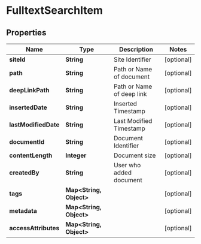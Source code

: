 

# FulltextSearchItem


## Properties

| Name | Type | Description | Notes |
|------------ | ------------- | ------------- | -------------|
|**siteId** | **String** | Site Identifier |  [optional] |
|**path** | **String** | Path or Name of document |  [optional] |
|**deepLinkPath** | **String** | Path or Name of deep link |  [optional] |
|**insertedDate** | **String** | Inserted Timestamp |  [optional] |
|**lastModifiedDate** | **String** | Last Modified Timestamp |  [optional] |
|**documentId** | **String** | Document Identifier |  [optional] |
|**contentLength** | **Integer** | Document size |  [optional] |
|**createdBy** | **String** | User who added document |  [optional] |
|**tags** | **Map&lt;String, Object&gt;** |  |  [optional] |
|**metadata** | **Map&lt;String, Object&gt;** |  |  [optional] |
|**accessAttributes** | **Map&lt;String, Object&gt;** |  |  [optional] |



